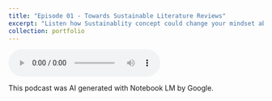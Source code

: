 ```yaml
---
title: "Episode 01 - Towards Sustainable Literature Reviews"
excerpt: "Listen how Sustainablity concept could change your mindset about of Systematic Literature Reviews <br/><img src='/academic-bio/images/ep01.jpg'>"
collection: portfolio
---
```


<audio controls>
  <source src="/academic-bio/files/ep01.mp3" type="audio/mp3">
Your browser does not support the audio element.
</audio>

This podcast was AI generated with Notebook LM by Google.